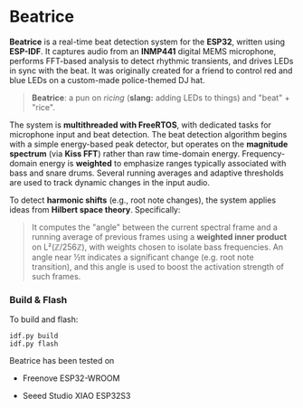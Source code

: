 # Beatrice

**Beatrice** is a real-time beat detection system for the **ESP32**, written using **ESP-IDF**. It captures audio from an **INMP441** digital MEMS microphone, performs FFT-based analysis to detect rhythmic transients, and drives LEDs in sync with the beat. It was originally created for a friend to control red and blue LEDs on a custom-made police-themed DJ hat.

> **Beatrice**: a pun on *ricing* (**slang:** adding LEDs to things) and "beat" + "rice".

The system is **multithreaded with FreeRTOS**, with dedicated tasks for microphone input and beat detection. The beat detection algorithm begins with a simple energy-based peak detector, but operates on the **magnitude spectrum** (via **Kiss FFT**) rather than raw time-domain energy. Frequency-domain energy is **weighted** to emphasize ranges typically associated with bass and snare drums. Several running averages and adaptive thresholds are used to track dynamic changes in the input audio.

To detect **harmonic shifts** (e.g., root note changes), the system applies ideas from **Hilbert space theory**. Specifically:

> It computes the "angle" between the current spectral frame and a running average of previous frames using a **weighted inner product** on L²(ℤ/256ℤ), with weights chosen to isolate bass frequencies. An angle near ½π indicates a significant change (e.g. root note transition), and this angle is used to boost the activation strength of such frames.

### Build & Flash

To build and flash:

```
idf.py build
idf.py flash
```

Beatrice has been tested on

* Freenove ESP32-WROOM

* Seeed Studio XIAO ESP32S3
